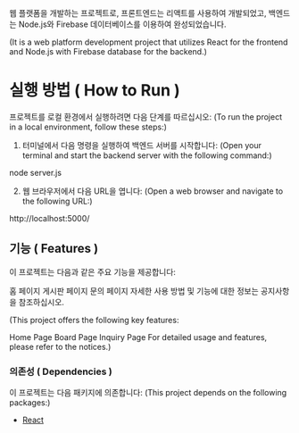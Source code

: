 웹 플랫폼을 개발하는 프로젝트로, 프론트엔드는 리액트를 사용하여 개발되었고, 백엔드는 Node.js와 Firebase 데이터베이스를 이용하여 완성되었습니다.

(It is a web platform development project that utilizes React for the frontend and Node.js with Firebase database for the backend.)

# 실행 방법 ( How to Run )

프로젝트를 로컬 환경에서 실행하려면 다음 단계를 따르십시오:
(To run the project in a local environment, follow these steps:)

1. 터미널에서 다음 명령을 실행하여 백엔드 서버를 시작합니다:
(Open your terminal and start the backend server with the following command:)

node server.js

2. 웹 브라우저에서 다음 URL을 엽니다:
(Open a web browser and navigate to the following URL:)

http://localhost:5000/


## 기능 ( Features )

이 프로젝트는 다음과 같은 주요 기능을 제공합니다:

홈 페이지
게시판 페이지
문의 페이지
자세한 사용 방법 및 기능에 대한 정보는 공지사항을 참조하십시오.

(This project offers the following key features:

Home Page
Board Page
Inquiry Page
For detailed usage and features, please refer to the notices.)

### 의존성 ( Dependencies )

이 프로젝트는 다음 패키지에 의존합니다:
(This project depends on the following packages:)

- [React](https://reactjs.org/)
